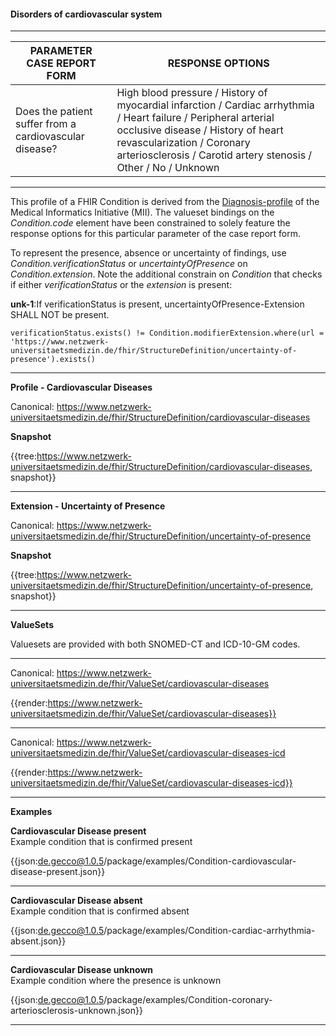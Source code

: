 #### Disorders of cardiovascular system

---

| PARAMETER CASE REPORT FORM | RESPONSE OPTIONS |
|--------------|-----------|
| Does the patient suffer from a cardiovascular disease? | High blood pressure / History of myocardial infarction / Cardiac arrhythmia / Heart failure / Peripheral arterial occlusive disease / History of heart revascularization / Coronary arteriosclerosis / Carotid artery stenosis / Other / No / Unknown | 

---

This profile of a FHIR Condition is derived from the [Diagnosis-profile](https://simplifier.net/packages/de.medizininformatikinitiative.kerndatensatz.diagnose/2.0.0-alpha3/files/402364) of the Medical Informatics Initiative (MII). The valueset bindings on the *Condition.code* element have been constrained to solely feature the response options for this particular parameter of the case report form. 

To represent the presence, absence or uncertainty of findings, use *Condition.verificationStatus* or *uncertaintyOfPresence* on *Condition.extension*. Note the additional constrain on *Condition* that checks if either *verificationStatus* or the *extension* is present:
<br> 

**unk-1**:If verificationStatus is present, uncertaintyOfPresence-Extension SHALL NOT be present.

`verificationStatus.exists() != Condition.modifierExtension.where(url = 'https://www.netzwerk-universitaetsmedizin.de/fhir/StructureDefinition/uncertainty-of-presence').exists()`

---

**Profile - Cardiovascular Diseases**

Canonical: https://www.netzwerk-universitaetsmedizin.de/fhir/StructureDefinition/cardiovascular-diseases

**Snapshot**

{{tree:https://www.netzwerk-universitaetsmedizin.de/fhir/StructureDefinition/cardiovascular-diseases, snapshot}}

---

**Extension - Uncertainty of Presence**

Canonical: https://www.netzwerk-universitaetsmedizin.de/fhir/StructureDefinition/uncertainty-of-presence

**Snapshot**

{{tree:https://www.netzwerk-universitaetsmedizin.de/fhir/StructureDefinition/uncertainty-of-presence, snapshot}}

---

**ValueSets**

Valuesets are provided with both SNOMED-CT and ICD-10-GM codes.

---

Canonical: https://www.netzwerk-universitaetsmedizin.de/fhir/ValueSet/cardiovascular-diseases

{{render:https://www.netzwerk-universitaetsmedizin.de/fhir/ValueSet/cardiovascular-diseases}}

---

Canonical: https://www.netzwerk-universitaetsmedizin.de/fhir/ValueSet/cardiovascular-diseases-icd

{{render:https://www.netzwerk-universitaetsmedizin.de/fhir/ValueSet/cardiovascular-diseases-icd}}

---

**Examples**

**Cardiovascular Disease present**
<br>
Example condition that is confirmed present 

{{json:de.gecco@1.0.5/package/examples/Condition-cardiovascular-disease-present.json}} 

---

**Cardiovascular Disease absent**
<br>
Example condition that is confirmed absent

{{json:de.gecco@1.0.5/package/examples/Condition-cardiac-arrhythmia-absent.json}} 

---

**Cardiovascular Disease unknown**
<br>
Example condition where the presence is unknown

{{json:de.gecco@1.0.5/package/examples/Condition-coronary-arteriosclerosis-unknown.json}}  

---